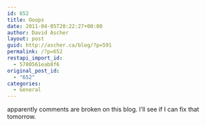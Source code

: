 ```yaml
---
id: 652
title: Ooops
date: 2011-04-05T20:22:27+00:00
author: David Ascher
layout: post
guid: http://ascher.ca/blog/?p=591
permalink: /?p=652
restapi_import_id:
  - 5780561eab8f6
original_post_id:
  - "652"
categories:
  - General
---
```

apparently comments are broken on this blog. I&#8217;ll see if I can fix that tomorrow.